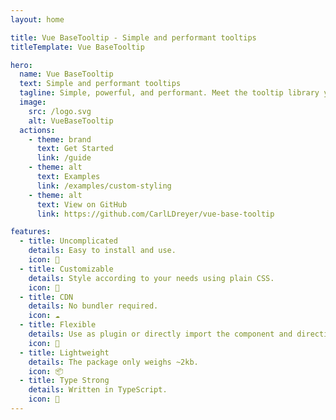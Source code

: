 ```yaml
---
layout: home

title: Vue BaseTooltip - Simple and performant tooltips
titleTemplate: Vue BaseTooltip

hero:
  name: Vue BaseTooltip
  text: Simple and performant tooltips
  tagline: Simple, powerful, and performant. Meet the tooltip library you've always wanted.
  image:
    src: /logo.svg
    alt: VueBaseTooltip
  actions:
    - theme: brand
      text: Get Started
      link: /guide
    - theme: alt
      text: Examples
      link: /examples/custom-styling
    - theme: alt
      text: View on GitHub
      link: https://github.com/CarlLDreyer/vue-base-tooltip

features:
  - title: Uncomplicated
    details: Easy to install and use.
    icon: 🫶
  - title: Customizable
    details: Style according to your needs using plain CSS.
    icon: 🎨
  - title: CDN
    details: No bundler required.
    icon: ☁️
  - title: Flexible
    details: Use as plugin or directly import the component and directive.
    icon: 🤸
  - title: Lightweight
    details: The package only weighs ~2kb.
    icon: 📦
  - title: Type Strong
    details: Written in TypeScript.
    icon: 🦾
---
```


